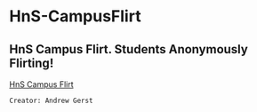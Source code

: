 HnS-CampusFlirt
===============

HnS Campus Flirt. Students Anonymously Flirting!
-------------------------------
[HnS Campus Flirt](http://hns.netai.net/campusflirt/) 

`Creator: Andrew Gerst`